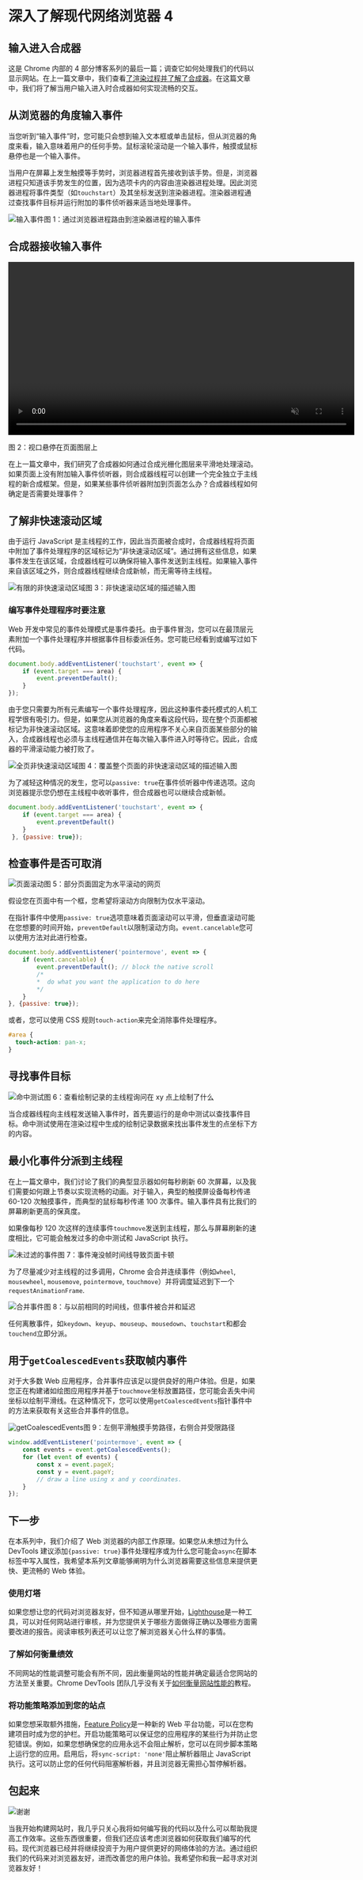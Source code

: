 # 深入了解现代网络浏览器 4

## 输入进入合成器

这是 Chrome 内部的 4 部分博客系列的最后一篇；调查它如何处理我们的代码以显示网站。在上一篇文章中，我们查看[了渲染过程并了解了合成器](https://developers.google.com//web/updates/2018/09/inside-browser-part3)。在这篇文章中，我们将了解当用户输入进入时合成器如何实现流畅的交互。

## 从浏览器的角度输入事件

当您听到“输入事件”时，您可能只会想到输入文本框或单击鼠标，但从浏览器的角度来看，输入意味着用户的任何手势。鼠标滚轮滚动是一个输入事件，触摸或鼠标悬停也是一个输入事件。

当用户在屏幕上发生触摸等手势时，浏览器进程首先接收到该手势。但是，浏览器进程只知道该手势发生的位置，因为选项卡内的内容由渲染器进程处理。因此浏览器进程将事件类型（如`touchstart`）及其坐标发送到渲染器进程。渲染器进程通过查找事件目标并运行附加的事件侦听器来适当地处理事件。

![输入事件](https://wd.imgix.net/image/T4FyVKpzu4WKF1kBNvXepbi08t52/ahDODQbpiTZX6lauff5T.png?auto=format)图 1：通过浏览器进程路由到渲染器进程的输入事件

## 合成器接收输入事件

<video autoplay="" controls="" loop="" muted="" playsinline="" style="box-sizing: border-box; width: 700px;"></video>

图 2：视口悬停在页面图层上

在上一篇文章中，我们研究了合成器如何通过合成光栅化图层来平滑地处理滚动。如果页面上没有附加输入事件侦听器，则合成器线程可以创建一个完全独立于主线程的新合成框架。但是，如果某些事件侦听器附加到页面怎么办？合成器线程如何确定是否需要处理事件？

## 了解非快速滚动区域

由于运行 JavaScript 是主线程的工作，因此当页面被合成时，合成器线程将页面中附加了事件处理程序的区域标记为“非快速滚动区域”。通过拥有这些信息，如果事件发生在该区域，合成器线程可以确保将输入事件发送到主线程。如果输入事件来自该区域之外，则合成器线程继续合成新帧，而无需等待主线程。

![有限的非快速滚动区域](https://wd.imgix.net/image/T4FyVKpzu4WKF1kBNvXepbi08t52/F2nDPjKxnlXxuG1SAUnt.png?auto=format)图 3：非快速滚动区域的描述输入图

### 编写事件处理程序时要注意

Web 开发中常见的事件处理模式是事件委托。由于事件冒泡，您可以在最顶层元素附加一个事件处理程序并根据事件目标委派任务。您可能已经看到或编写过如下代码。

```javascript
document.body.addEventListener('touchstart', event => {
    if (event.target === area) {
        event.preventDefault();
    }
});
```

由于您只需要为所有元素编写一个事件处理程序，因此这种事件委托模式的人机工程学很有吸引力。但是，如果您从浏览器的角度来看这段代码，现在整个页面都被标记为非快速滚动区域。这意味着即使您的应用程序不关心来自页面某些部分的输入，合成器线程也必须与主线程通信并在每次输入事件进入时等待它。因此，合成器的平滑滚动能力被打败了。

![全页非快速滚动区域](https://wd.imgix.net/image/T4FyVKpzu4WKF1kBNvXepbi08t52/X46tkweWpcsUIKzfAtuh.png?auto=format)图 4：覆盖整个页面的非快速滚动区域的描述输入图

为了减轻这种情况的发生，您可以`passive: true`在事件侦听器中传递选项。这向浏览器提示您仍想在主线程中收听事件，但合成器也可以继续合成新帧。

```javascript
document.body.addEventListener('touchstart', event => {
    if (event.target === area) {
        event.preventDefault()
    }
 }, {passive: true});
```

## 检查事件是否可取消

![页面滚动](https://wd.imgix.net/image/T4FyVKpzu4WKF1kBNvXepbi08t52/Y3cPoWi9S1uczLToDxcx.png?auto=format)图 5：部分页面固定为水平滚动的网页

假设您在页面中有一个框，您希望将滚动方向限制为仅水平滚动。

在指针事件中使用`passive: true`选项意味着页面滚动可以平滑，但垂直滚动可能在您想要的时间开始，`preventDefault`以限制滚动方向。`event.cancelable`您可以使用方法对此进行检查。

```javascript
document.body.addEventListener('pointermove', event => {
    if (event.cancelable) {
        event.preventDefault(); // block the native scroll
        /*
        *  do what you want the application to do here
        */
    }
}, {passive: true});
```

或者，您可以使用 CSS 规则`touch-action`来完全消除事件处理程序。

```css
#area {
  touch-action: pan-x;
}
```

## 寻找事件目标

![命中测试](https://wd.imgix.net/image/T4FyVKpzu4WKF1kBNvXepbi08t52/6dN5zsCK46dMNqwkO7EG.png?auto=format)图 6：查看绘制记录的主线程询问在 xy 点上绘制了什么

当合成器线程向主线程发送输入事件时，首先要运行的是命中测试以查找事件目标。命中测试使用在渲染过程中生成的绘制记录数据来找出事件发生的点坐标下方的内容。

## 最小化事件分派到主线程

在上一篇文章中，我们讨论了我们的典型显示器如何每秒刷新 60 次屏幕，以及我们需要如何跟上节奏以实现流畅的动画。对于输入，典型的触摸屏设备每秒传递 60-120 次触摸事件，而典型的鼠标每秒传递 100 次事件。输入事件具有比我们的屏幕刷新更高的保真度。

如果像每秒 120 次这样的连续事件`touchmove`发送到主线程，那么与屏幕刷新的速度相比，它可能会触发过多的命中测试和 JavaScript 执行。

![未过滤的事件](https://wd.imgix.net/image/T4FyVKpzu4WKF1kBNvXepbi08t52/1cyHbX3uaB0CCSCuX8vJ.png?auto=format)图 7：事件淹没帧时间线导致页面卡顿

为了尽量减少对主线程的过多调用，Chrome 会合并连续事件（例如`wheel`, `mousewheel`, `mousemove`, `pointermove`, `touchmove`）并将调度延迟到下一个`requestAnimationFrame`.

![合并事件](https://wd.imgix.net/image/T4FyVKpzu4WKF1kBNvXepbi08t52/XRCMvR1Us631HNEg8g62.png?auto=format)图 8：与以前相同的时间线，但事件被合并和延迟

任何离散事件，如`keydown`、`keyup`、`mouseup`、`mousedown`、`touchstart`和都会`touchend`立即分派。

## 用于`getCoalescedEvents`获取帧内事件

对于大多数 Web 应用程序，合并事件应该足以提供良好的用户体验。但是，如果您正在构建诸如绘图应用程序并基于`touchmove`坐标放置路径，您可能会丢失中间坐标以绘制平滑线。在这种情况下，您可以使用`getCoalescedEvents`指针事件中的方法来获取有关这些合并事件的信息。

![getCoalescedEvents](https://wd.imgix.net/image/T4FyVKpzu4WKF1kBNvXepbi08t52/P0kK5GGwmOEBXd3TjLDq.png?auto=format)图 9：左侧平滑触摸手势路径，右侧合并受限路径

```javascript
window.addEventListener('pointermove', event => {
    const events = event.getCoalescedEvents();
    for (let event of events) {
        const x = event.pageX;
        const y = event.pageY;
        // draw a line using x and y coordinates.
    }
});
```

## 下一步

在本系列中，我们介绍了 Web 浏览器的内部工作原理。如果您从未想过为什么 DevTools 建议添加`{passive: true}`事件处理程序或为什么您可能会`async`在脚本标签中写入属性，我希望本系列文章能够阐明为什么浏览器需要这些信息来提供更快、更流畅的 Web 体验。

### 使用灯塔

如果您想让您的代码对浏览器友好，但不知道从哪里开始，[Lighthouse](https://developers.google.com/web/tools/lighthouse/)是一种工具，可以对任何网站进行审核，并为您提供关于哪些方面做得正确以及哪些方面需要改进的报告。阅读审核列表还可以让您了解浏览器关心什么样的事情。

### 了解如何衡量绩效

不同网站的性能调整可能会有所不同，因此衡量网站的性能并确定最适合您网站的方法至关重要。Chrome DevTools 团队几乎没有关于[如何衡量网站性能的](https://developers.google.com/web/tools/chrome-devtools/speed/get-started)教程。

### 将功能策略添加到您的站点

如果您想采取额外措施，[Feature Policy](https://developers.google.com/web/updates/2018/06/feature-policy)是一种新的 Web 平台功能，可以在您构建项目时成为您的护栏。开启功能策略可以保证您的应用程序的某些行为并防止您犯错误。例如，如果您想确保您的应用永远不会阻止解析，您可以在同步脚本策略上运行您的应用。启用后，将`sync-script: 'none'`阻止解析器阻止 JavaScript 执行。这可以防止您的任何代码阻塞解析器，并且浏览器无需担心暂停解析器。

## 包起来

![谢谢](https://wd.imgix.net/image/T4FyVKpzu4WKF1kBNvXepbi08t52/DWCBZ2oQ5ni2ewTPh4Lb.png?auto=format)

当我开始构建网站时，我几乎只关心我将如何编写我的代码以及什么可以帮助我提高工作效率。这些东西很重要，但我们还应该考虑浏览器如何获取我们编写的代码。现代浏览器已经并将继续投资于为用户提供更好的网络体验的方法。通过组织我们的代码来对浏览器友好，进而改善您的用户体验。我希望你和我一起寻求对浏览器友好！
